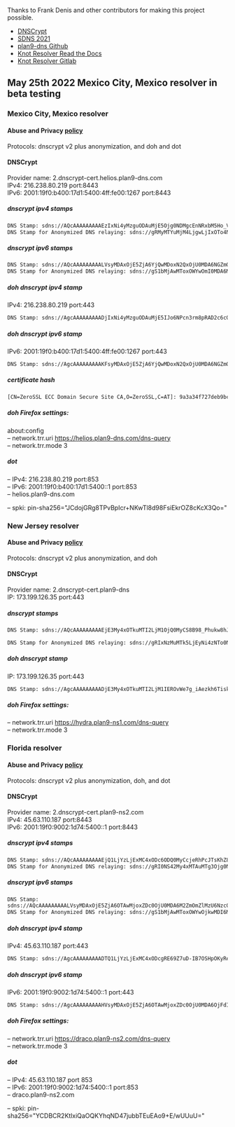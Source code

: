 Thanks to Frank Denis and other contributors for making this project possible.
- [DNSCrypt](https://dnscrypt.info)
- [SDNS 2021](https://www.youtube.com/playlist?list=PLDlEgzZB7eyJ0_Y2U2Y3Vv5kjj7DmeBIM)
- [plan9-dns Github](https://github.com/jlongua/plan9-dns)
- [Knot Resolver Read the Docs](https://knot-resolver.readthedocs.io/en/stable/index.html)
- [Knot Resolver Gitlab](https://github.com/CZ-NIC/knot-resolver)

## May 25th 2022 Mexico City, Mexico resolver in beta testing
### Mexico City, Mexico resolver
#### Abuse and Privacy [policy](https://github.com/jlongua/plan9-dns/blob/main/privacy%20policy.md)

Protocols: dnscrypt v2 plus anonymization, and doh and dot

#### DNSCrypt
Provider name: 2.dnscrypt-cert.helios.plan9-dns.com\
IPv4: 216.238.80.219 port:8443\
IPv6: 2001:19f0:b400:17d1:5400:4ff:fe00:1267 port:8443

##### dnscrypt ipv4 stamps
```sh
DNS Stamp: sdns://AQcAAAAAAAAAEzIxNi4yMzguODAuMjE5Ojg0NDMgcEnNRxbM5Ho_Vq7uAq2kNgqYpuMsSbrBXC506a5fpcokMi5kbnNjcnlwdC1jZXJ0LmhlbGlvcy5wbGFuOS1kbnMuY29t
DNS Stamp for Anonymized DNS relaying: sdns://gRMyMTYuMjM4LjgwLjIxOTo4NDQz
```
##### dnscrypt ipv6 stamps
```sh
DNS Stamp: sdns://AQcAAAAAAAAALVsyMDAxOjE5ZjA6YjQwMDoxN2QxOjU0MDA6NGZmOmZlMDA6MTI2N106ODQ0MyBwSc1HFszkej9Wru4CraQ2Cpim4yxJusFcLnTprl-lyiQyLmRuc2NyeXB0LWNlcnQuaGVsaW9zLnBsYW45LWRucy5jb20
DNS Stamp for Anonymized DNS relaying: sdns://gS1bMjAwMToxOWYwOmI0MDA6MTdkMTo1NDAwOjRmZjpmZTAwOjEyNjddOjg0NDM
```
##### doh dnscrypt ipv4 stamp
IPv4: 216.238.80.219 port:443
```sh
DNS Stamp: sdns://AgcAAAAAAAAADjIxNi4yMzguODAuMjE5IJo6NPcn3rm8pRAD2c6cOfjyfdnFJCkBwrqxpE5jWgIZFGhlbGlvcy5wbGFuOS1kbnMuY29tCi9kbnMtcXVlcnk
```
##### doh dnscrypt ipv6 stamp
IPv6: 2001:19f0:b400:17d1:5400:4ff:fe00:1267 port:443
```sh
DNS Stamp: sdns://AgcAAAAAAAAAKFsyMDAxOjE5ZjA6YjQwMDoxN2QxOjU0MDA6NGZmOmZlMDA6MTI2N10gmjo09yfeubylEAPZzpw5-PJ92cUkKQHCurGkTmNaAhkUaGVsaW9zLnBsYW45LWRucy5jb20KL2Rucy1xdWVyeQ
```
##### certificate hash
```sh
[CN=ZeroSSL ECC Domain Secure Site CA,O=ZeroSSL,C=AT]: 9a3a34f727deb9bca51003d9ce9c39f8f27dd9c5242901c2bab1a44e635a0219
```
##### doh Firefox settings:
about:config\
– network.trr.uri https://helios.plan9-dns.com/dns-query \
– network.trr.mode 3

##### dot
– IPv4: 216.238.80.219 port:853\
– IPv6: 2001:19f0:b400:17d1:5400::1 port:853\
– helios.plan9-dns.com

– spki: pin-sha256="JCdojGRg8TPvBpIcr+NKwTl8d98FsiEkrOZ8cKcX3Qo="

### New Jersey resolver
#### Abuse and Privacy [policy](https://github.com/jlongua/plan9-dns/blob/main/privacy%20policy.md)

Protocols: dnscrypt v2 plus anonymization, and doh

#### DNSCrypt
Provider name: 2.dnscrypt-cert.plan9-dns\
IP: 173.199.126.35 port:443
##### dnscrypt stamps
```sh
DNS Stamp: sdns://AQcAAAAAAAAAEjE3My4xOTkuMTI2LjM1OjQ0MyCS8B98_Phukw8hJOslzJhsbrLO5xnxZ5B67ZuFTknPUhkyLmRuc2NyeXB0LWNlcnQucGxhbjktZG5z

DNS Stamp for Anonymized DNS relaying: sdns://gRIxNzMuMTk5LjEyNi4zNTo0NDM
```
##### doh dnscrypt stamp
IP: 173.199.126.35 port:443
```sh
DNS Stamp: sdns://AgcAAAAAAAAADjE3My4xOTkuMTI2LjM1IEROvWe7g_iAezkh6TiskXi4gr1QqtsRIx8ETPXwjffOE2h5ZHJhLnBsYW45LW5zMS5jb20KL2Rucy1xdWVyeQ
```
##### doh Firefox settings:
– network.trr.uri https://hydra.plan9-ns1.com/dns-query \
– network.trr.mode 3

### Florida resolver
#### Abuse and Privacy [policy](https://github.com/jlongua/plan9-dns/blob/main/privacy%20policy.md)

Protocols: dnscrypt v2 plus anonymization, doh, and dot

#### DNSCrypt
Provider name: 2.dnscrypt-cert.plan9-ns2.com\
IPv4: 45.63.110.187 port:8443\
IPv6: 2001:19f0:9002:1d74:5400::1 port:8443
##### dnscrypt ipv4 stamps
```sh
DNS Stamp: sdns://AQcAAAAAAAAAEjQ1LjYzLjExMC4xODc6ODQ0MyCcjeRhPcJTsKhZ8iViALPd39CussG6SnprFT9z_1f03x0yLmRuc2NyeXB0LWNlcnQucGxhbjktbnMyLmNvbQ
DNS Stamp for Anonymized DNS relaying: sdns://gRI0NS42My4xMTAuMTg3Ojg0NDM
```
##### dnscrypt ipv6 stamps
```sh
DNS Stamp: 
sdns://AQcAAAAAAAAALVsyMDAxOjE5ZjA6OTAwMjoxZDc0OjU0MDA6M2ZmOmZlMzU6Nzc0YV06ODQ0MyCcjeRhPcJTsKhZ8iViALPd39CussG6SnprFT9z_1f03x0yLmRuc2NyeXB0LWNlcnQucGxhbjktbnMyLmNvbQ
DNS Stamp for Anonymized DNS relaying: sdns://gS1bMjAwMToxOWYwOjkwMDI6MWQ3NDo1NDAwOjNmZjpmZTM1Ojc3NGFdOjg0NDM
```
##### doh dnscrypt ipv4 stamp
IPv4: 45.63.110.187 port:443
```sh
DNS Stamp: sdns://AgcAAAAAAAAADTQ1LjYzLjExMC4xODcgRE69Z7uD-IB7OSHpOKyReLiCvVCq2xEjHwRM9fCN984TZHJhY28ucGxhbjktbnMyLmNvbQovZG5zLXF1ZXJ5
``` 
##### doh dnscrypt ipv6 stamp
IPv6: 2001:19f0:9002:1d74:5400::1 port:443
```sh
DNS Stamp: sdns://AgcAAAAAAAAAHVsyMDAxOjE5ZjA6OTAwMjoxZDc0OjU0MDA6OjFdIEROvWe7g_iAezkh6TiskXi4gr1QqtsRIx8ETPXwjffOE2RyYWNvLnBsYW45LW5zMi5jb20KL2Rucy1xdWVyeQ
```
##### doh Firefox settings:
– network.trr.uri https://draco.plan9-ns2.com/dns-query \
– network.trr.mode 3

##### dot
– IPv4: 45.63.110.187 port 853 \
– IPv6: 2001:19f0:9002:1d74:5400::1 port:853 \
– draco.plan9-ns2.com

– spki: pin-sha256="YCDBCR2KtlxiQaOQKYhqND47jubbTEuEAo9+E/wUUuU="
